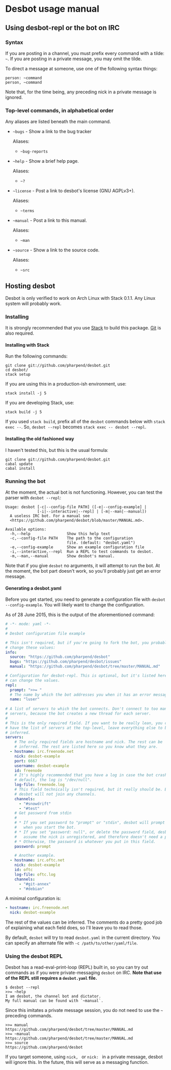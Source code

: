 # Desbot usage manual

## Using desbot-repl or the bot on IRC

### Syntax

If you are posting in a channel, you must prefix every command with a
tilde: `~`. If you are posting in a private message, you may omit the
tilde.

To direct a message at someone, use one of the following syntax things:

    person: ~command
    person, ~command

Note that, for the time being, any preceding nick in a private message
is ignored.

### Top-level commands, in alphabetical order

Any aliases are listed beneath the main command.

*  `~bugs` - Show a link to the bug tracker

    Aliases:

    + `~bug-reports`

*  `~help` - Show a brief help page.

    Aliases:

    + `~?`

*   `~license` - Post a link to desbot's license (GNU AGPLv3+).

    Aliases:

    + `~terms`

*   `~manual` - Post a link to this manual.

    Aliases:

    + `~man`

*   `~source` - Show a link to the source code.

    Aliases:

    + `~src`

## Hosting desbot

Desbot is only verified to work on Arch Linux with Stack 0.1.1. Any
Linux system will probably work.

### Installing

It is strongly recommended that you use [Stack][1] to build this
package. [Git][2] is also required.

#### Installing with Stack

Run the following commands:

    git clone git://github.com/pharpend/desbot.git
    cd desbot/
    stack setup

If you are using this in a production-ish environment, use:

    stack install -j 5

If you are developing Stack, use:

    stack build -j 5

If you used `stack build`, prefix all of the `desbot` commands below
with `stack exec --`. So, `desbot --repl` becomes `stack exec -- desbot
--repl`.

#### Installing the old fashioned way

I haven't tested this, but this is the usual formula:

    git clone git://github.com/pharpend/desbot.git
    cabal update
    cabal install

### Running the bot

At the moment, the actual bot is not functioning. However, you can test
the parser with `desbot --repl`:

```
Usage: desbot [-c|--config-file PATH] ([-e|--config-example] |
              [-i|--interactive|--repl] | [-m|--man|--manual])
  A useless IRC bot. For a manual see
  <https://github.com/pharpend/desbot/blob/master/MANUAL.md>.

Available options:
  -h,--help                Show this help text
  -c,--config-file PATH    The path to the configuration
                           file. (default: "desbot.yaml")
  -e,--config-example      Show an example configuration file
  -i,--interactive,--repl  Run a REPL to test commands to desbot.
  -m,--man,--manual        Show desbot's manual.
```

Note that if you give `desbot` no arguments, it will attempt to run the
bot. At the moment, the bot part doesn't work, so you'll probably just
get an error message.

#### Generating a desbot.yaml

Before you get started, you need to generate a configuration file with
`desbot --config-example`. You will likely want to change the
configuration.

As of 28 June 2015, this is the output of the aforementioned command:

```yaml
# -*- mode: yaml -*-
# 
# Desbot configuration file example

# This isn't required, but if you're going to fork the bot, you probably want to
# change these values:
info:
  source: "https://github.com/pharpend/desbot"
  bugs: "https://github.com/pharpend/desbot/issues"
  manual: "https://github.com/pharpend/desbot/tree/master/MANUAL.md"

# Configuration for desbot-repl. This is optional, but it's listed here so you
# can change the values.
repl:
  prompt: ">>= "
  # The name by which the bot addresses you when it has an error message.
  name: "luser"
  
# A list of servers to which the bot connects. Don't connect to too many
# servers, because the bot creates a new thread for each server.
# 
# This is the only required field. If you want to be really lean, you can just
# have the list of servers at the top-level, leave everything else to be
# inferred.
servers:
    # The only required fields are hostname and nick. The rest can be
    # inferred. The rest are listed here so you know what they are.
  - hostname: irc.freenode.net
    nick: desbot-example
    port: 6667
    username: desbot-example
    id: freenode
    # It's highly recommended that you have a log in case the bot crashes. By
    # default, the log is "/dev/null".
    log-file: freenode.log
    # This field technically isn't required, but it really should be. By default,
    # desbot will not join any channels.
    channels:
      - "#snowdrift"
      - "#test"
    # Get password from stdin
    # 
    # * If you set password to "prompt" or "stdin", desbot will prompt you for it
    #   when you start the bot.
    # * If you set "password: null", or delete the password field, desbot will
    #   assume the nick is unregistered, and therefore doesn't need a password.
    # * Otherwise, the password is whatever you put in this field.
    password: prompt

    # Another example.
  - hostname: irc.oftc.net
    nick: desbot-example
    id: oftc
    log-file: oftc.log
    channels:
      - "#git-annex"
      - "#debian"
```

A minimal configuration is:

```yaml
- hostname: irc.freenode.net
  nick: desbot-example
```

The rest of the values can be inferred. The comments do a pretty good
job of explaining what each field does, so I'll leave you to read those.

By default, `desbot` will try to read `desbot.yaml` in the current
directory. You can specify an alternate file with `-c
/path/to/other/yaml/file`.

### Using the desbot REPL

Desbot has a read-eval-print-loop (REPL) built in, so you can try out
commands as if you were private-messaging `desbot` on IRC. **Note that
use of the REPL still requires a `desbot.yaml` file.**


    $ desbot --repl
    >>= ~help
    I am desbot, the channel bot and dictator.
    My full manual can be found with `~manual`.

Since this imitates a private message session, you do not need to use
the `~` preceding commands.

    >>= manual
    https://github.com/pharpend/desbot/tree/master/MANUAL.md
    >>= ~manual
    https://github.com/pharpend/desbot/tree/master/MANUAL.md
    >>= source
    https://github.com/pharpend/desbot

If you target someone, using `nick, ` or `nick: ` in a private message,
desbot will ignore this. In the future, this will serve as a messaging
function.

[1]: https://github.com/commercialhaskell/stack/wiki/Downloads
[2]: https://git-scm.com/book/en/v2/Getting-Started-Installing-Git
